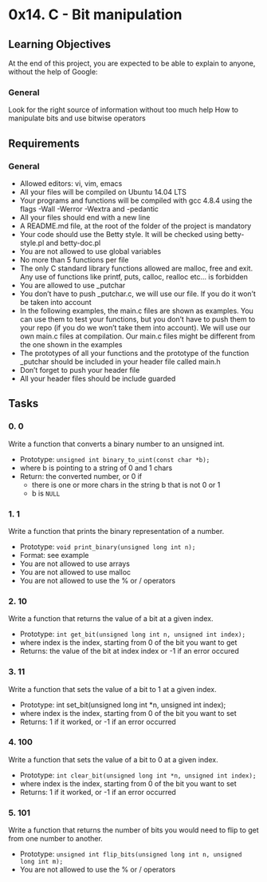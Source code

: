 # 0x14. C - Bit manipulation


## Learning Objectives
At the end of this project, you are expected to be able to explain to anyone, without the help of Google:

### General
Look for the right source of information without too much help
How to manipulate bits and use bitwise operators

## Requirements
### General
* Allowed editors: vi, vim, emacs
* All your files will be compiled on Ubuntu 14.04 LTS
* Your programs and functions will be compiled with gcc 4.8.4 using the flags -Wall -Werror -Wextra and -pedantic
* All your files should end with a new line
* A README.md file, at the root of the folder of the project is mandatory
* Your code should use the Betty style. It will be checked using betty-style.pl and betty-doc.pl
* You are not allowed to use global variables
* No more than 5 functions per file
* The only C standard library functions allowed are malloc, free and exit. Any use of functions like printf, puts, calloc, realloc etc… is forbidden
* You are allowed to use _putchar
* You don’t have to push _putchar.c, we will use our file. If you do it won’t be taken into account
* In the following examples, the main.c files are shown as examples. You can use them to test your functions, but you don’t have to push them to your repo (if you do we won’t take them into account). We will use our own main.c files at compilation. Our main.c files might be different from the one shown in the examples
* The prototypes of all your functions and the prototype of the function _putchar should be included in your header file called main.h
* Don’t forget to push your header file
* All your header files should be include guarded

## Tasks
### 0. 0
Write a function that converts a binary number to an unsigned int.

* Prototype: ```unsigned int binary_to_uint(const char *b);```
* where b is pointing to a string of 0 and 1 chars
* Return: the converted number, or 0 if
	* there is one or more chars in the string b that is not 0 or 1
	* b is ```NULL```

### 1. 1
Write a function that prints the binary representation of a number.

* Prototype: ```void print_binary(unsigned long int n);```
* Format: see example
* You are not allowed to use arrays
* You are not allowed to use malloc
* You are not allowed to use the % or / operators

### 2. 10
Write a function that returns the value of a bit at a given index.

* Prototype: ```int get_bit(unsigned long int n, unsigned int index);```
* where index is the index, starting from 0 of the bit you want to get
* Returns: the value of the bit at index index or -1 if an error occured

### 3. 11
Write a function that sets the value of a bit to 1 at a given index.

* Prototype: int set_bit(unsigned long int *n, unsigned int index);
* where index is the index, starting from 0 of the bit you want to set
* Returns: 1 if it worked, or -1 if an error occurred

### 4. 100
Write a function that sets the value of a bit to 0 at a given index.

* Prototype: ```int clear_bit(unsigned long int *n, unsigned int index);```
* where index is the index, starting from 0 of the bit you want to set
* Returns: 1 if it worked, or -1 if an error occurred

### 5. 101
Write a function that returns the number of bits you would need to flip to get from one number to another.

* Prototype: ```unsigned int flip_bits(unsigned long int n, unsigned long int m);```
* You are not allowed to use the % or / operators